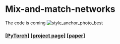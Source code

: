 # Mix-and-match-networks

The code is coming 
![style_anchor_photo_best](https://user-images.githubusercontent.com/16056485/38043729-39d56336-32b8-11e8-8fdb-123838e778bb.png)
### [[PyTorch]](https://github.com/junyanz/pytorch-CycleGAN-and-pix2pix) [[project page]](https://junyanz.github.io/CycleGAN/)   [[paper]](https://arxiv.org/pdf/1703.10593.pdf)
